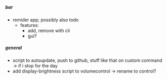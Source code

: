##### bar
- remider app; possibly also todo
    - features:
        - add, remove with cli
        - gui?

##### general
- script to autoupdate, push to github, stuff like that on custom command -> if i stop for the day
- add display-brightness script to volumecontrol -> rename to control?
